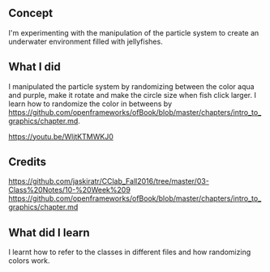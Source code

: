 ## Concept

I'm experimenting with the manipulation of the particle system to create an underwater environment filled with jellyfishes. 

## What I did 

I manipulated the particle system by randomizing between the color aqua and purple, make it rotate and make the circle size when fish click larger. I learn how to randomize the color in betweens by https://github.com/openframeworks/ofBook/blob/master/chapters/intro_to_graphics/chapter.md. 

https://youtu.be/WljtKTMWKJ0

## Credits 

https://github.com/jaskiratr/CClab_Fall2016/tree/master/03-Class%20Notes/10-%20Week%209
https://github.com/openframeworks/ofBook/blob/master/chapters/intro_to_graphics/chapter.md


## What did I learn

I learnt how to refer to the classes in different files and how randomizing colors work.  